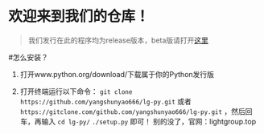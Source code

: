 # 欢迎来到我们的仓库！





> 我们发行在此的程序均为release版本，beta版请打开[这里](https://github.com/yangshunyao666/lg-py-beta/ "这里")


#怎么安装？
1. 打开www.python.org/download/下载属于你的Python发行版

2. 打开终端运行以下命令：
`git clone https://github.com/yangshunyao666/lg-py.git`
或者
`https://gitclone.com/github.com/yangshunyao666/lg-py.git`
，然后回车，再输入
`cd lg-py/`
`./setup.py`
即可！
别的没了，官网：lightgroup.top
